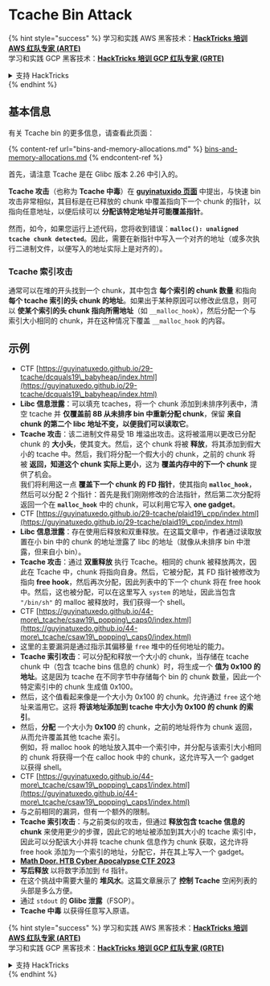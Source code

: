 # Tcache Bin Attack

{% hint style="success" %}
学习和实践 AWS 黑客技术：<img src="/.gitbook/assets/arte.png" alt="" data-size="line">[**HackTricks 培训 AWS 红队专家 (ARTE)**](https://training.hacktricks.xyz/courses/arte)<img src="/.gitbook/assets/arte.png" alt="" data-size="line">\
学习和实践 GCP 黑客技术：<img src="/.gitbook/assets/grte.png" alt="" data-size="line">[**HackTricks 培训 GCP 红队专家 (GRTE)**<img src="/.gitbook/assets/grte.png" alt="" data-size="line">](https://training.hacktricks.xyz/courses/grte)

<details>

<summary>支持 HackTricks</summary>

* 查看 [**订阅计划**](https://github.com/sponsors/carlospolop)!
* **加入** 💬 [**Discord 群组**](https://discord.gg/hRep4RUj7f) 或 [**Telegram 群组**](https://t.me/peass) 或 **在** **Twitter** 🐦 [**@hacktricks\_live**](https://twitter.com/hacktricks\_live)** 上关注我们。**
* **通过向** [**HackTricks**](https://github.com/carlospolop/hacktricks) 和 [**HackTricks Cloud**](https://github.com/carlospolop/hacktricks-cloud) GitHub 仓库提交 PR 来分享黑客技巧。

</details>
{% endhint %}

## 基本信息

有关 Tcache bin 的更多信息，请查看此页面：

{% content-ref url="bins-and-memory-allocations.md" %}
[bins-and-memory-allocations.md](bins-and-memory-allocations.md)
{% endcontent-ref %}

首先，请注意 Tcache 是在 Glibc 版本 2.26 中引入的。

**Tcache 攻击**（也称为 **Tcache 中毒**）在 [**guyinatuxido 页面**](https://guyinatuxedo.github.io/29-tcache/tcache\_explanation/index.html) 中提出，与快速 bin 攻击非常相似，其目标是在已释放的 chunk 中覆盖指向下一个 chunk 的指针，以指向任意地址，以便后续可以 **分配该特定地址并可能覆盖指针**。

然而，如今，如果您运行上述代码，您将收到错误：**`malloc(): unaligned tcache chunk detected`**。因此，需要在新指针中写入一个对齐的地址（或多次执行二进制文件，以便写入的地址实际上是对齐的）。

### Tcache 索引攻击

通常可以在堆的开头找到一个 chunk，其中包含 **每个索引的 chunk 数量** 和指向 **每个 tcache 索引的头 chunk 的地址**。如果出于某种原因可以修改此信息，则可以 **使某个索引的头 chunk 指向所需地址**（如 `__malloc_hook`），然后分配一个与索引大小相同的 chunk，并在这种情况下覆盖 `__malloc_hook` 的内容。

## 示例

* CTF [https://guyinatuxedo.github.io/29-tcache/dcquals19\_babyheap/index.html](https://guyinatuxedo.github.io/29-tcache/dcquals19\_babyheap/index.html)
* **Libc 信息泄露**：可以填充 tcaches，将一个 chunk 添加到未排序列表中，清空 tcache 并 **仅覆盖前 8B 从未排序 bin 中重新分配 chunk**，保留 **来自 chunk 的第二个 libc 地址不变，以便我们可以读取它**。
* **Tcache 攻击**：该二进制文件易受 1B 堆溢出攻击。这将被滥用以更改已分配 chunk 的 **大小头**，使其变大。然后，这个 chunk 将被 **释放**，将其添加到假大小的 tcache 中。然后，我们将分配一个假大小的 chunk，之前的 chunk 将被 **返回，知道这个 chunk 实际上更小**，这为 **覆盖内存中的下一个 chunk** 提供了机会。\
我们将利用这一点 **覆盖下一个 chunk 的 FD 指针**，使其指向 **`malloc_hook`**，然后可以分配 2 个指针：首先是我们刚刚修改的合法指针，然后第二次分配将返回一个在 **`malloc_hook`** 中的 chunk，可以利用它写入 **one gadget**。
* CTF [https://guyinatuxedo.github.io/29-tcache/plaid19\_cpp/index.html](https://guyinatuxedo.github.io/29-tcache/plaid19\_cpp/index.html)
* **Libc 信息泄露**：存在使用后释放和双重释放。在这篇文章中，作者通过读取放置在小 bin 中的 chunk 的地址泄露了 libc 的地址（就像从未排序 bin 中泄露，但来自小 bin）。
* **Tcache 攻击**：通过 **双重释放** 执行 Tcache。相同的 chunk 被释放两次，因此在 Tcache 中，chunk 将指向自身。然后，它被分配，其 FD 指针被修改为指向 **free hook**，然后再次分配，因此列表中的下一个 chunk 将在 free hook 中。然后，这也被分配，可以在这里写入 `system` 的地址，因此当包含 `"/bin/sh"` 的 malloc 被释放时，我们获得一个 shell。
* CTF [https://guyinatuxedo.github.io/44-more\_tcache/csaw19\_popping\_caps0/index.html](https://guyinatuxedo.github.io/44-more\_tcache/csaw19\_popping\_caps0/index.html)
* 这里的主要漏洞是通过指示其偏移量 `free` 堆中的任何地址的能力。
* **Tcache 索引攻击**：可以分配和释放一个大小的 chunk，当存储在 tcache chunk 中（包含 tcache bins 信息的 chunk）时，将生成一个 **值为 0x100 的地址**。这是因为 tcache 在不同字节中存储每个 bin 的 chunk 数量，因此一个特定索引中的 chunk 生成值 0x100。
* 然后，这个值看起来像是一个大小为 0x100 的 chunk。允许通过 `free` 这个地址来滥用它。这将 **将该地址添加到 tcache 中大小为 0x100 的 chunk 的索引**。
* 然后，**分配** 一个大小为 **0x100** 的 chunk，之前的地址将作为 chunk 返回，从而允许覆盖其他 tcache 索引。\
例如，将 malloc hook 的地址放入其中一个索引中，并分配与该索引大小相同的 chunk 将获得一个在 calloc hook 中的 chunk，这允许写入一个 gadget 以获得 shell。
* CTF [https://guyinatuxedo.github.io/44-more\_tcache/csaw19\_popping\_caps1/index.html](https://guyinatuxedo.github.io/44-more\_tcache/csaw19\_popping\_caps1/index.html)
* 与之前相同的漏洞，但有一个额外的限制。
* **Tcache 索引攻击**：与之前类似的攻击，但通过 **释放包含 tcache 信息的 chunk** 来使用更少的步骤，因此它的地址被添加到其大小的 tcache 索引中，因此可以分配该大小并将 tcache chunk 信息作为 chunk 获取，这允许将 free hook 添加为一个索引的地址，分配它，并在其上写入一个 gadget。
* [**Math Door. HTB Cyber Apocalypse CTF 2023**](https://7rocky.github.io/en/ctf/other/htb-cyber-apocalypse/math-door/)
* **写后释放** 以将数字添加到 `fd` 指针。
* 在这个挑战中需要大量的 **堆风水**。这篇文章展示了 **控制 Tcache** 空闲列表的头部是多么方便。
* 通过 `stdout` 的 **Glibc 泄露**（FSOP）。
* **Tcache 中毒** 以获得任意写入原语。

{% hint style="success" %}
学习和实践 AWS 黑客技术：<img src="/.gitbook/assets/arte.png" alt="" data-size="line">[**HackTricks 培训 AWS 红队专家 (ARTE)**](https://training.hacktricks.xyz/courses/arte)<img src="/.gitbook/assets/arte.png" alt="" data-size="line">\
学习和实践 GCP 黑客技术：<img src="/.gitbook/assets/grte.png" alt="" data-size="line">[**HackTricks 培训 GCP 红队专家 (GRTE)**<img src="/.gitbook/assets/grte.png" alt="" data-size="line">](https://training.hacktricks.xyz/courses/grte)

<details>

<summary>支持 HackTricks</summary>

* 查看 [**订阅计划**](https://github.com/sponsors/carlospolop)!
* **加入** 💬 [**Discord 群组**](https://discord.gg/hRep4RUj7f) 或 [**Telegram 群组**](https://t.me/peass) 或 **在** **Twitter** 🐦 [**@hacktricks\_live**](https://twitter.com/hacktricks\_live)** 上关注我们。**
* **通过向** [**HackTricks**](https://github.com/carlospolop/hacktricks) 和 [**HackTricks Cloud**](https://github.com/carlospolop/hacktricks-cloud) GitHub 仓库提交 PR 来分享黑客技巧。

</details>
{% endhint %}
